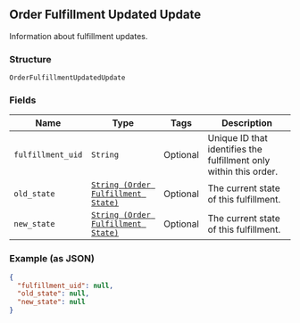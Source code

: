## Order Fulfillment Updated Update

Information about fulfillment updates.

### Structure

`OrderFulfillmentUpdatedUpdate`

### Fields

| Name | Type | Tags | Description |
|  --- | --- | --- | --- |
| `fulfillment_uid` | `String` | Optional | Unique ID that identifies the fulfillment only within this order. |
| `old_state` | [`String (Order Fulfillment State)`](/doc/models/order-fulfillment-state.md) | Optional | The current state of this fulfillment. |
| `new_state` | [`String (Order Fulfillment State)`](/doc/models/order-fulfillment-state.md) | Optional | The current state of this fulfillment. |

### Example (as JSON)

```json
{
  "fulfillment_uid": null,
  "old_state": null,
  "new_state": null
}
```

